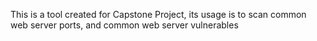 This is a tool created for Capstone Project, its usage is to scan common web server ports, and common web server vulnerables
